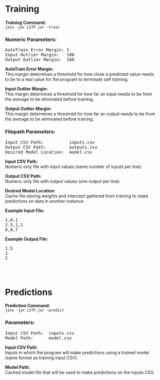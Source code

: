 <h1>Training</h1>

<p><strong>Training Command:</strong><br/>
<code>java -jar LSTP.jar -train</code>
</p>

<h3>Numeric Parameters:</h3>
<pre>
AutoTrain Error Margin: 1
Input Outlier Margin:   100
Output Outlier Margin:  100
</pre>

<p><strong>AutoTrain Error Margin:</strong><br/>
This margin determines a threshold for how close a predicted value needs to be to a real value for the program to terminate self training.
</p>

<p><strong>Input Outlier Margin:</strong><br/>
This margin determines a threshold for how far an input needs to be from the average to be eliminated before training.
</p>

<p><strong>Output Outlier Margin:</strong><br/>
This margin determines a threshold for how far an output needs to be from the average to be eliminated before training.
</p>

<h3>Filepath Parameters:</h3>
<pre>
Input CSV Path:          inputs.csv
Output CSV Path:         outputs.csv
Desired Model Location:  model.csv
</pre>

<p><strong>Input CSV Path:</strong><br/>
Numeric only file with input values (same number of inputs per line).
</p>

<p><strong>Output CSV Path:</strong><br/>
Numeric only file with output values (one output per line).
</p>

<p><strong>Desired Model Location:</strong><br/>
Cache file storing weights and intercept gathered from training to make predictions on data in another instance.
</p>

<p><strong>Example Input File:</strong></p>
<pre>
1,0,1
2.5,1,1
8,8,7
</pre>

<p><strong>Example Output File:</strong></p>
<pre>
1.5
1
2
</pre>

<br/>
<br/>

<h1>Predictions</h1>
<p><strong>Prediction Command:</strong><br/>
<code>java -jar LSTP.jar -predict</code>
</p>

<h3>Parameters:</h3>
<pre>
Input CSV Path:  inputs.csv
Model Path:      model.csv
</pre>

<p><strong>Input CSV Path:</strong><br/>
Inputs in which the program will make predictions using a trained model (same format as training input CSV).
</p>

<p><strong>Model Path:</strong><br/>
Cached model file that will be used to make predictions on the inputs CSV.
</p>
